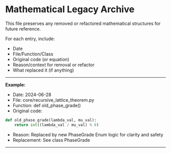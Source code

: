 # Mathematical Legacy Archive

This file preserves any removed or refactored mathematical structures for future reference.

For each entry, include:
- Date
- File/Function/Class
- Original code (or equation)
- Reason/context for removal or refactor
- What replaced it (if anything)

---

**Example:**

- Date: 2024-06-28
- File: core/recursive_lattice_theorem.py
- Function: def old_phase_grade()
- Original code:
```python
def old_phase_grade(lambda_val, mu_val):
    return int((lambda_val / mu_val) % 8)
```
- Reason: Replaced by new PhaseGrade Enum logic for clarity and safety
- Replacement: See class PhaseGrade

--- 